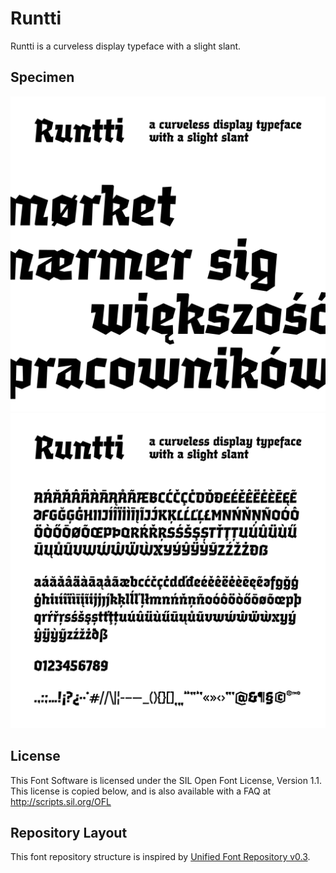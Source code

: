 # Runtti

Runtti is a curveless display typeface with a slight slant.

## Specimen

![Runtti-v1.000-specimen-002](https://github.com/juusohai/Runtti/blob/master/documentation/images/Runtti-v1.000-specimen002.png)
![Runtti-v1.000-specimen-005](https://github.com/juusohai/Runtti/blob/master/documentation/images/Runtti-v1.000-specimen005.png)

## License

This Font Software is licensed under the SIL Open Font License, Version 1.1.
This license is copied below, and is also available with a FAQ at
http://scripts.sil.org/OFL

## Repository Layout

This font repository structure is inspired by [Unified Font Repository v0.3](https://github.com/unified-font-repository/Unified-Font-Repository).
